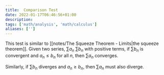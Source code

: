 ```yaml
---
title:  Comparison Test
date: 2022-01-17T06:46:56+01:00
description: 
tags: ['math/analysis', 'math/calculus']
aliases: ['']
---
```


This test is similar to [[notes/The Squeeze Theorem - Limits|the squeeze theorem]]. Given two series, $\sum a_n$ $\sum b_n$ with positive terms, if  $\sum b_n$ is convergent and $a_n \leq b_n$ for all $n$, then $\sum a_n$ converges. 

Similarly, if $\sum b_n$ diverges and $a_n \geq b_n$, then $\sum a_n$ must also diverge. 